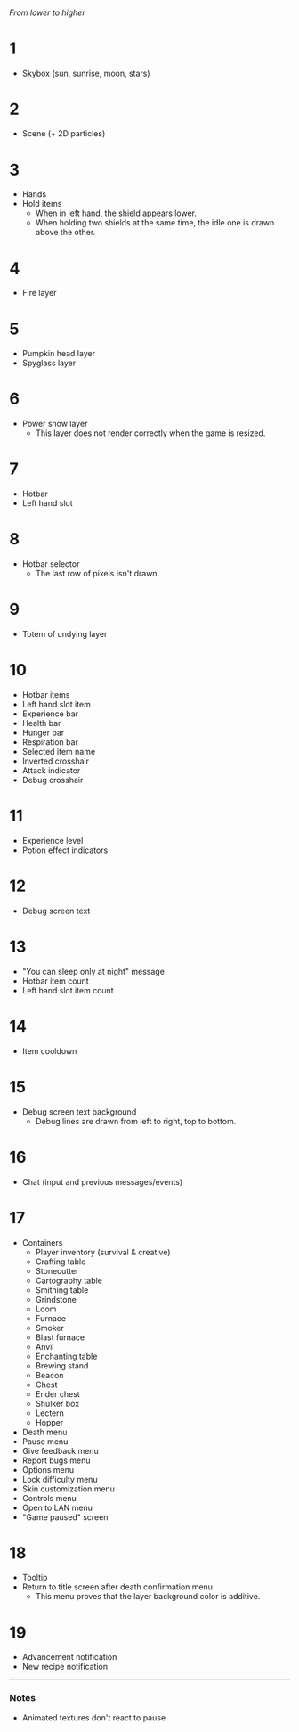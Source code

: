 ###### From lower to higher

# 1

- Skybox (sun, sunrise, moon, stars)

# 2

- Scene (+ 2D particles)

# 3

- Hands
- Hold items  
	- When in left hand, the shield appears lower.
	- When holding two shields at the same time, the idle one is drawn above the other.

# 4

- Fire layer

# 5

- Pumpkin head layer
- Spyglass layer

# 6

- Power snow layer
	- This layer does not render correctly when the game is resized.

# 7

- Hotbar
- Left hand slot

# 8

- Hotbar selector
	- The last row of pixels isn't drawn.

# 9

- Totem of undying layer

# 10

- Hotbar items
- Left hand slot item
- Experience bar
- Health bar
- Hunger bar
- Respiration bar
- Selected item name
- Inverted crosshair
- Attack indicator
- Debug crosshair

# 11

- Experience level
- Potion effect indicators

# 12

- Debug screen text

# 13

- "You can sleep only at night" message
- Hotbar item count
- Left hand slot item count

# 14

- Item cooldown

# 15

- Debug screen text background
	- Debug lines are drawn from left to right, top to bottom.

# 16

- Chat (input and previous messages/events)

# 17

- Containers
	- Player inventory (survival & creative)
	- Crafting table
	- Stonecutter
	- Cartography table
	- Smithing table
	- Grindstone
	- Loom
	- Furnace
	- Smoker
	- Blast furnace
	- Anvil
	- Enchanting table
	- Brewing stand
	- Beacon
	- Chest
	- Ender chest
	- Shulker box
	- Lectern
	- Hopper
- Death menu
- Pause menu
- Give feedback menu
- Report bugs menu
- Options menu
- Lock difficulty menu
- Skin customization menu
- Controls menu
- Open to LAN menu
- "Game paused" screen

# 18

- Tooltip
- Return to title screen after death confirmation menu
	- This menu proves that the layer background color is additive.

# 19

- Advancement notification
- New recipe notification

***

### Notes

- Animated textures don't react to pause
